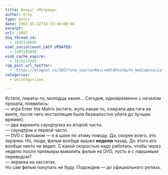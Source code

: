```yaml
---
title: Вокруг «Матрицы»
author: Gray
type: posts
date: 2003-05-22T16:33:46+00:00
excerpt:
url: /3057
dsq_thread_id:
  - 1845314885
esml_socialcount_LAST_UPDATED:
  - 1497245048
essb_cache_expire:
  - 1615613403
rop_post_url_twitter:
  - 'https://blognot.co/3057?utm_source=ReviveOldPost&utm_medium=social&utm_campaign=ReviveOldPost'
categories:
  - Uncategorized

---
```








Кстати, пираты-то, молодцы какие&#8230; Сегодня, одновременно с началом проката, появились:  
&#8212; игра Enter the Matrix (кстати, жуть какая-то, сожрала два гига на винте, после чего инсталляция была безжалостно убита до лучших времен).  
&#8212; два варианта саундтрэка ко второй части.  
&#8212; саундтрэк к первой части.  
&#8212; DVD с фильмом &#8212; я в шоке по этому поводу. Да, скорее всего, это экранка. Но, люди, фильм вообще вышел **неделю** назад. До этого его вообще никто не видел. С какой скоростью надо работать, чтобы через неделю после премьеры вывалить фильм на DVD, пусть и с паршивым переводом?  
&#8212; экранка на кассетах.  
Но сам фильм покупать не буду. Подождем &#8212; до официального релиза.